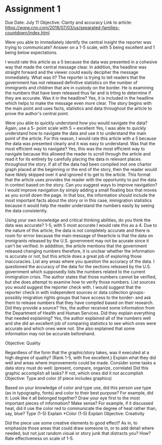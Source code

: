 # Assignment 1
Due Date: July 11
Objective: Clarity and accuracy
Link to article: https://www.cnn.com/2018/07/03/us/separated-families-countdown/index.html

Were you able to immediately identify the central insight the reporter was trying to communicate? Answer on a 1-5 scale, with 5 being excellent and 1 being below expectations.

I would rate this article as a 5 because the data was presented in a cohesive way that made the central message clear. In addition, the headline was straight forward and the viewer could easily decipher the message immediately. 
What was it?
The reporter is trying to tell readers that the government has not released definitive statistics on the number of immigrants and children that are in custody on the border. He is examining the numbers that have been released thus far and is trting to determine if they are accurate.
Was it in the headline?
Yes, it is included in the headline which helps to make the message even more clear. The story begins with the main point and uses facts, statistics and data throughout the article to prove the author's central point.

Were you able to quickly understand how you would navigate the data? Again, use a 5- point scale with 5 = excellent
Yes, I was able to quickly understand how to navigate the data and use it to understand the main point of the article. For this reason, I would rate this article with a 5 because the data was presented clearly and it was easy to understand.
Was that the most efficient way to navigate?
Yes, this was the most efficient way to navigate because this allowed the reader to scroll through the article and read it for its entirety by carefully placing the data in relevant places throughout the story. If all of the data had been compiled inot one chartor graph placed at the beginning or the end of the story, then the reader would have liklely skipped over it and ignored it to get to the article. This format that the article uses provides the reader with the opportunity to put the data in context based on the story.
Can you suggest ways to improve navigation?
I would improve navigation by simply adding a small floating box that moves as you scroll down the page. In that box, the information should include the most important facts about the story or in this case, immigration statistics because it would help the reader understand the numbers easily by seeing the data consistently.

Using your own knowledge and critical thinking abilities, do you think the data was accurate? 1-5, with 5 most accurate
I would rate this as a 4. Due to the nature of this article, the data is not completely accurate and there is room for errror because the main message of thearticle is that the data on immigrants released by the U.S. government may not be acurate since it can't be verified. In adddition, the article mentions that the government released changing numbers therefore, it is unclear whether the information is accurate or not, but this article does a great job of exploring those inaccuracies.
List any areas where you question the accuracy of the data.
I questioned the accuracy of the data for the sections released by the U.S. government which supposedly lists the numbers related to the current immigration crisis. The author states that those numbers cannot be verified, but she does attempt to examine how to verify those numbers.
List sources you would suggest the reporter check with.
I would suggest that the reporter check in with independent sources or data collection groups- possibly imigration rights groups that have access to the border- and ask them to release numbers that they have compiled based on their research. 
Did they provide a source?
Yes, the author received some information from the Department of Health and Human Services.
Did they explain everything that needed explaining?
Yes, the author explained all of the numbers well and she did an excellent job of comparing statistics to see which ones were accurate and which ones were not. She also explained that some information may not be accurate beforehand.

Objective: Quality

Regardless of the form that the graphic/story takes, was it executed at a high degree of quality? (Rank 1-5, with five excellent.)
Explain what they did well and areas where improvements could be made.
Consider some tasks a data story must do well: (present, compare, organize, correlate)
Did this graphic accomplish all tasks?
If not, which ones did it not accomplish
Objective: Type and color (if piece includes graphics)

Based on your knowledge of color and type use, did this person use type (as in typography, fonts) and color to their best purpose?
For example, did it:
Look like it all belonged together?
Draw your eye first to the most important pieces of information?
Make sense? For example, if it discussed heat, did it use the color red to communicate the degree of heat rather than, say, blue?
Type (1-5)
Explain *Color (1-5)
Explain
Objective: Creativity

Did the piece use some creative elements to good effect? As in, to emphasize those areas that could draw someone in, or to add detail where needed, but not just random visual or story junk that distracts you?
How?
Rate effectiveness on scale of 1-5.
